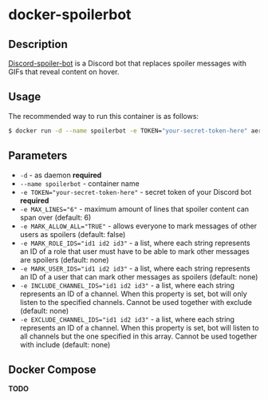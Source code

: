 # docker-spoilerbot

## Description

[Discord-spoiler-bot](https://github.com/TimboKZ/discord-spoiler-bot) is a Discord bot that replaces spoiler messages with GIFs that reveal content on hover.

## Usage

The recommended way to run this container is as follows:

```bash
$ docker run -d --name spoilerbot -e TOKEN="your-secret-token-here" aeryax/spoilerbot
```

## Parameters

* `-d` - as daemon **required**
* `--name spoilerbot` - container name
* `-e TOKEN="your-secret-token-here"` - secret token of your Discord bot **required**
* `-e MAX_LINES="6"` - maximum amount of lines that spoiler content can span over (default: 6)
* `-e MARK_ALLOW_ALL="TRUE"` - allows everyone to mark messages of other users as spoilers (default: false)
* `-e MARK_ROLE_IDS="id1 id2 id3"` - a list, where each string represents an ID of a role that user must have to be able to mark other messages are spoilers (default: none)
* `-e MARK_USER_IDS="id1 id2 id3"` - a list, where each string represents an ID of a user that can mark other messages as spoilers (default: none)
* `-e INCLUDE_CHANNEL_IDS="id1 id2 id3"` - a list, where each string represents an ID of a channel. When this property is set, bot will only listen to the specified channels. Cannot be used together with exclude (default: none)
* `-e EXCLUDE_CHANNEL_IDS="id1 id2 id3"` - a list, where each string represents an ID of a channel. When this property is set, bot will listen to all channels but the one specified in this array. Cannot be used together with include (default: none)

## Docker Compose

**TODO**